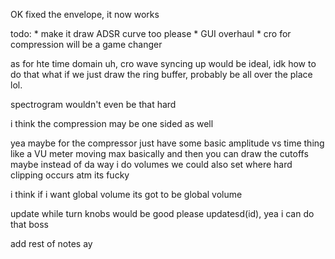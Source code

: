 OK fixed the envelope, it now works

todo:
        * make it draw ADSR curve too please
    * GUI overhaul
        * cro for compression will be a game changer


as for hte time domain uh, cro wave syncing up would be ideal, idk how to do that
what if we just draw the ring buffer, probably be all over the place lol.

spectrogram wouldn't even be that hard

i think the compression may be one sided as well

yea maybe for the compressor just have some basic amplitude vs time thing like a VU meter
moving max basically and then you can draw the cutoffs
maybe instead of da way i do volumes we could also set where hard clipping occurs
atm its fucky

i think if i want global volume its got to be global volume

update while turn knobs would be good please
updatesd(id), yea i can do that boss

add rest of notes ay